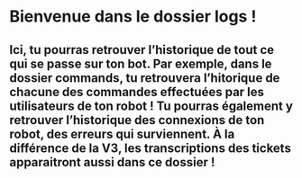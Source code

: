 # Bienvenue dans le dossier logs !

## Ici, tu pourras retrouver l’historique de tout ce qui se passe sur ton bot. Par exemple, dans le dossier commands, tu retrouvera l’hitorique de chacune des commandes effectuées par les utilisateurs de ton robot ! Tu pourras également y retrouver l’historique des connexions de ton robot, des erreurs qui surviennent. À la différence de la V3, les transcriptions des tickets apparaitront aussi dans ce dossier !